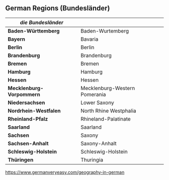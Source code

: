 ## German Regions (Bundesländer)

| *die Bundesländer*         |                               |
| -------------------------- | ----------------------------- |
| **Baden-Württemberg**      | Baden-Wurtemberg              |
| **Bayern**                 | Bavaria                       |
| **Berlin**                 | Berlin                        |
| **Brandenburg**            | Brandenburg                   |
| **Bremen**                 | Bremen                        |
| **Hamburg**                | Hamburg                       |
| **Hessen**                 | Hessen                        |
| **Mecklenburg-Vorpommern** | Mecklenburg-Western Pomerania |
| **Niedersachsen**          | Lower Saxony                  |
| **Nordrhein-Westfalen**    | North Rhine Westphalia        |
| **Rheinland-Pfalz**        | Rhineland-Palatinate          |
| **Saarland**               | Saarland                      |
| **Sachsen**                | Saxony                        |
| **Sachsen-Anhalt**         | Saxony-Anhalt                 |
| **Schleswig-Holstein**     | Schleswig-Holstein            |
| **Thüringen**              | Thuringia                     |

https://www.germanveryeasy.com/geography-in-german